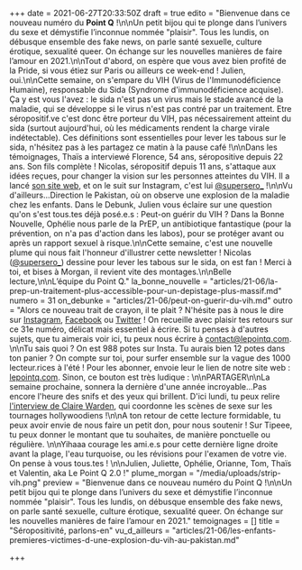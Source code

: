 +++
date = 2021-06-27T20:33:50Z
draft = true
edito = "Bienvenue dans ce nouveau numéro du **Point Q** !\n\nUn petit bijou qui te plonge dans l’univers du sexe et démystifie l’inconnue nommée \"plaisir\". Tous les lundis, on débusque ensemble des fake news, on parle santé sexuelle, culture érotique, sexualité queer. On échange sur les nouvelles manières de faire l’amour en 2021.\n\nTout d'abord, on espère que vous avez bien profité de la Pride, si vous étiez sur Paris ou ailleurs ce week-end ! Julien, oui.\n\nCette semaine, on s'empare du VIH (Virus de l'Immunodéficience Humaine), responsable du Sida (Syndrome d'immunodéficience acquise). Ça y est vous l'avez : le sida n'est pas un virus mais le stade avancé de la maladie, qui se développe si le virus n'est pas contré par un traitement. Etre séropositif.ve c'est donc être porteur du VIH, pas nécessairement atteint du sida (surtout aujourd'hui, où les médicaments rendent la charge virale indétectable). Ces définitions sont essentielles pour lever les tabous sur le sida, n'hésitez pas à les partagez ce matin à la pause café !\n\nDans les témoignages, Thaïs a interviewé Florence, 54 ans, séropositive depuis 22 ans. Son fils complète ! Nicolas, séropositif depuis 11 ans, s'attaque aux idées reçues, pour changer la vision sur les personnes atteintes du VIH. Il a lancé [son site web](https://www.supersero.org), et on le suit sur Instagram, c'est lui [@supersero_](https://www.instagram.com/supersero_/) !\n\nVu d'ailleurs...Direction le Pakistan, où on observe une explosion de la maladie chez les enfants. Dans le Debunk, Julien vous éclaire sur une question qu'on s'est tous.tes déjà posé.e.s : Peut-on guérir du VIH ? Dans la Bonne Nouvelle, Ophélie nous parle de la PrEP, un antibiotique fantastique (pour la prévention, on n'a pas d'action dans les labos), pour se protéger avant ou après un rapport sexuel à risque.\n\nCette semaine, c'est une nouvelle plume qui nous fait l'honneur d'illustrer cette newsletter ! Nicolas ([@supersero_](https://www.instagram.com/supersero_/)) dessine pour lever les tabous sur le sida, on est fan ! Merci à toi, et bises à Morgan, il revient vite des montages.\n\nBelle lecture,\n\nL’équipe du Point Q."
la_bonne_nouvelle = "articles/21-06/la-prep-un-traitement-plus-accessible-pour-un-depistage-plus-massif.md"
numero = 31
on_debunke = "articles/21-06/peut-on-guerir-du-vih.md"
outro = "Alors ce nouveau trait de crayon, il te plait ? N'hésite pas à nous le dire sur [Instagram](https://www.instagram.com/lepoint.q/), [Facebook](https://www.facebook.com/lepointq.news) ou [Twitter](https://twitter.com/LePointQ) ! On recueille avec plaisir tes retours sur ce 31e numéro, délicat mais essentiel à écrire. Si tu penses à d'autres sujets, que tu aimerais voir ici, tu peux nous écrire à contact@lepointq.com. \n\nTu sais quoi ? On est 988 potes sur Insta. Tu aurais bien 12 potes dans ton panier ? On compte sur toi, pour surfer ensemble sur la vague des 1000 lecteur.rices à l'été ! Pour les abonner, envoie leur le lien de notre site web : [lepointq.com](https://lepointq.com). Sinon, ce bouton est très ludique : \n\nPARTAGER\n\nLa semaine prochaine, sonnera la dernière d'une année incroyable...Pas encore l'heure des snifs et des yeux qui brillent. D'ici lundi, tu peux relire [l'interview de Claire Warden](https://lepointq.com/articles/21-06/rencontre-avec-claire-warden-coordinatrice-d-intimite-pour-le-cinema-et-la-television/), qui coordonne les scènes de sexe sur les tournages hollywoodiens !\n\nA ton retour de cette lecture formidable, tu peux avoir envie de nous faire un petit don, pour nous soutenir ! Sur Tipeee, tu peux donner le montant que tu souhaites, de manière ponctuelle ou régulière. \n\nYihaaa courage les ami.e.s pour cette dernière ligne droite avant la plage, l'eau turquoise, ou les révisions pour l'examen de votre vie. On pense à vous tous.tes ! \n\nJulien, Juliette, Ophélie, Orianne, Tom, Thaïs et Valentin, aka Le Point Q 2.0 !"
plume_morgan = "/media/uploads/strip-vih.png"
preview = "Bienvenue dans ce nouveau numéro du Point Q !\n\nUn petit bijou qui te plonge dans l’univers du sexe et démystifie l’inconnue nommée \"plaisir\". Tous les lundis, on débusque ensemble des fake news, on parle santé sexuelle, culture érotique, sexualité queer. On échange sur les nouvelles manières de faire l’amour en 2021."
temoignages = []
title = "Séropositivité, parlons-en"
vu_d_ailleurs = "articles/21-06/les-enfants-premieres-victimes-d-une-explosion-du-vih-au-pakistan.md"

+++
